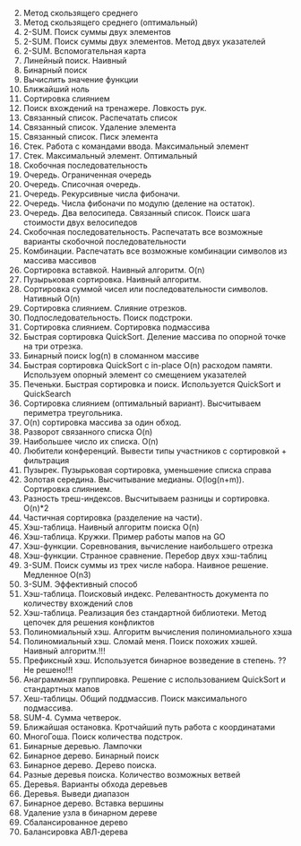 2. Метод скользящего среднего 
3. Метод скользящего среднего (оптимальный)
4. 2-SUM. Поиск суммы двух элементов
5. 2-SUM. Поиск суммы двух элементов. Метод двух указателей
6. 2-SUM. Вспомогательная карта
7. Линейный поиск. Наивный
8. Бинарный поиск
9. Вычислить значение функции
10. Ближайший ноль
11. Сортировка слиянием
12. Поиск вхождений на тренажере. Ловкость рук. 
13. Связанный список. Распечатать список
14. Связанный список. Удаление элемента
15. Связанный список. Писк элемента
16. Стек. Работа с командами ввода. Максимальный элемент
17. Стек. Максимальный элемент. Оптимальный
18. Скобочная последовательность
19. Очередь. Ограниченная очередь 
20. Очередь. Списочная очередь.
21. Очередь. Рекурсивные числа фибоначи.
22. Очередь. Числа фибоначи по модулю (деление на остаток).
23. Очередь. Два велосипеда. Связанный список. Поиск шага стоимости двух велосипедов
24. Скобочная последовательность. Распечатать все возможные варианты скобочной последовательности
25. Комбинации. Распечатать все возможные комбинации символов из массива массивов
26. Сортировка вставкой. Наивный алгоритм. O(n)
27. Пузырьковая сортировка. Наивный алгоритм.
28. Сортировка суммой чисел или последовательности символов. Нативный O(n)
29. Сортировка слиянием. Слияние отрезков.
30. Подпоследовательность. Поиск подстроки.
31. Сортировка слиянием. Сортировка подмассива
32. Быстрая сортировка QuickSort. Деление массива по опорной точке на три отрезка.
33. Бинарный поиск log(n) в сломанном массиве
34. Быстрая сортировка QuickSort c in-place O(n) расходом памяти. Используем опорный элемент со смещением указателей
35. Печеньки. Быстрая сортировка и поиск. Используется QuickSort и QuickSearch
36. Сортировка слиянием (оптимальный вариант). Высчитываем периметра треугольника. 
37. O(n) сортировка массива за один обход. 
38. Разворот связанного списка O(n)
39. Наибольшее число их списка. O(n)
40. Любители конференций. Вывести типы участников с сортировкой + фильтрация
41. Пузырек. Пузырьковая сортировка, уменьшение списка справа
42. Золотая середина. Высчитывание медианы.  O(log(n+m)). Сортировка слиянием.
43. Разность треш-индексов. Высчитываем разницы и сортировка. O(n)*2
44. Частичная сортировка (разделение на части). 
45. Хэш-таблица. Наивный алгоритм поиска O(n)
46. Хэш-таблица. Кружки. Пример работы мапов на GO
47. Хэш-функции. Соревнования, вычисление наибольшего отрезка
48. Хэш-функции. Странное сравнение. Перебор двух хэш-таблиц
49. 3-SUM. Поиск суммы из трех числе набора. Наивное решение. Медленное O(n3)
50. 3-SUM. Эффективный способ
51. Хэш-таблица. Поисковый индекс. Релевантность документа по количеству вхождений слов
52. Хэш-таблица. Реализация без стандартной библиотеки. Метод цепочек для решения конфликтов
53. Полиномиальный хэш. Алгоритм вычисления полиномиального хэша
54. Полиномиальный хэш. Сломай меня. Поиск похожих хэшей. Наивный алгоритм.!!!
55. Префиксный хэш. Используется бинарное возведение в степень. ?? Не решено!!!
56. Анаграммная группировка. Решение с использованием QuickSort и стандартных мапов
57. Хеш-таблицы. Общий поддмассив. Поиск максимального подмассива.
58. SUM-4. Сумма четверок. 
59. Ближайшая остановка. Кротчайший путь работа с координатами
60. МногоГоша. Поиск количества подстрок.
61. Бинарные деревью. Лампочки 
62. Бинарное дерево. Бинарный поиск 
63. Бинарное дерево. Дерево поиска.
64. Разные деревья поиска. Количество возможных ветвей
65. Деревья. Варианты обхода деревьев
66. Деревья. Выведи диапазон
67. Бинарное дерево. Вставка вершины
68. Удаление узла в бинарном дереве
69. Сбалансированное дерево
70. Балансировка АВЛ-дерева
